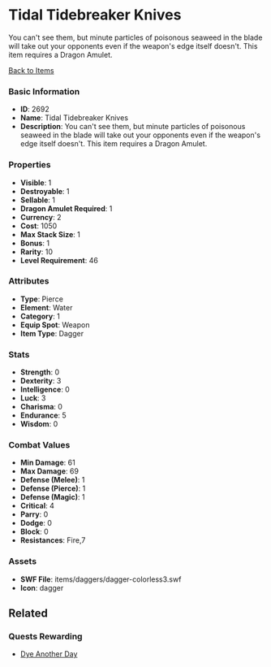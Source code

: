 # Tidal Tidebreaker Knives

You can't see them, but minute particles of poisonous seaweed in the blade will take out your opponents even if the weapon's edge itself doesn't.
This item requires a Dragon Amulet.

[Back to Items](../items.md)

### Basic Information

- **ID**: 2692
- **Name**: Tidal Tidebreaker Knives
- **Description**: You can&#039;t see them, but minute particles of poisonous seaweed in the blade will take out your opponents even if the weapon&#039;s edge itself doesn&#039;t.
This item requires a Dragon Amulet.

### Properties

- **Visible**: 1
- **Destroyable**: 1
- **Sellable**: 1
- **Dragon Amulet Required**: 1
- **Currency**: 2
- **Cost**: 1050
- **Max Stack Size**: 1
- **Bonus**: 1
- **Rarity**: 10
- **Level Requirement**: 46

### Attributes

- **Type**: Pierce
- **Element**: Water
- **Category**: 1
- **Equip Spot**: Weapon
- **Item Type**: Dagger

### Stats

- **Strength**: 0
- **Dexterity**: 3
- **Intelligence**: 0
- **Luck**: 3
- **Charisma**: 0
- **Endurance**: 5
- **Wisdom**: 0

### Combat Values

- **Min Damage**: 61
- **Max Damage**: 69
- **Defense (Melee)**: 1
- **Defense (Pierce)**: 1
- **Defense (Magic)**: 1
- **Critical**: 4
- **Parry**: 0
- **Dodge**: 0
- **Block**: 0
- **Resistances**: Fire,7

### Assets

- **SWF File**: items/daggers/dagger-colorless3.swf
- **Icon**: dagger

## Related

### Quests Rewarding

- [Dye Another Day](../quests/468-dye-another-day.md)

